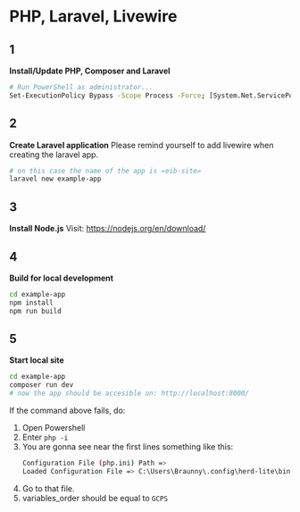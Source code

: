 # PHP, Laravel, Livewire

## 1
**Install/Update PHP, Composer and Laravel**
```bash
# Run PowerShell as administrator...
Set-ExecutionPolicy Bypass -Scope Process -Force; [System.Net.ServicePointManager]::SecurityProtocol = [System.Net.ServicePointManager]::SecurityProtocol -bor 3072; iex ((New-Object System.Net.WebClient).DownloadString('https://php.new/install/windows/8.4'))
``` 

## 2
**Create Laravel application**
Please remind yourself to add livewire when creating the laravel app.
```bash
# on this case the name of the app is «eib-site»
laravel new example-app
```

## 3
**Install Node.js**
Visit: <https://nodejs.org/en/download/>

## 4
**Build for local development**
```bash
cd example-app
npm install
npm run build
```

## 5
**Start local site**
```bash
cd example-app
composer run dev
# now the app should be accesible on: http://localhost:8000/
```

If the command above fails, do:
1. Open Powershell
2. Enter ```php -i```
3. You are gonna see near the first lines something like this:
    ```bash
    Configuration File (php.ini) Path =>
    Loaded Configuration File => C:\Users\Braunny\.config\herd-lite\bin\php.ini
    ```
4. Go to that file.
5. variables_order should be equal to ```GCPS```
